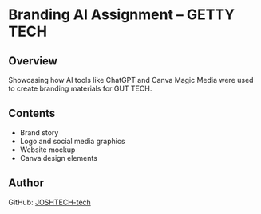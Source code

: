 # Branding AI Assignment – GETTY TECH

## Overview
Showcasing how AI tools like ChatGPT and Canva Magic Media were used to create branding materials for GUT TECH.

## Contents
- Brand story
- Logo and social media graphics
- Website mockup
- Canva design elements

## Author
GitHub: [JOSHTECH-tech](https://github.com/JOSHTECH-tech)

